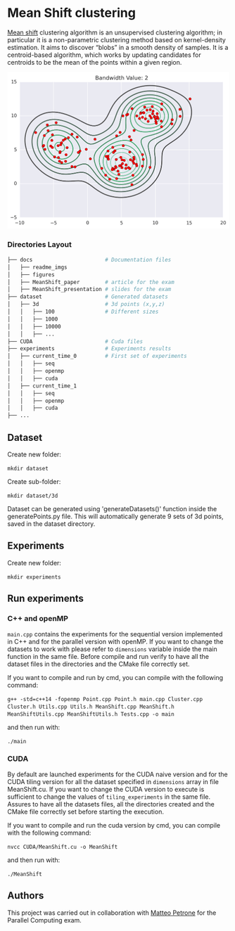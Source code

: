 # Mean Shift clustering
[Mean shift](https://en.wikipedia.org/wiki/Mean_shift) clustering algorithm is an unsupervised clustering algorithm; in particular it is a non-parametric clustering  method based on kernel-density estimation.
It aims to discover “blobs” in a smooth density of samples. It is a centroid-based algorithm, which works by updating candidates for centroids to be the mean of the points within a given region.

<p align="center">
  <img src="https://github.com/francidellungo/Mean_Shift/blob/master/docs/readme_imgs/mean-shift.gif" width="600">
</p>

### Directories Layout

```bash
├── docs                       # Documentation files
│   ├── readme_imgs
│   ├── figures
│   ├── MeanShift_paper        # article for the exam 
│   ├── MeanShift_presentation # slides for the exam 
├── dataset                    # Generated datasets
│   ├── 3d                     # 3d points (x,y,z)
│   │   ├── 100                # Different sizes
│   │   ├── 1000 
│   │   ├── 10000 
│   │   ├── ... 
├── CUDA                       # Cuda files
├── experiments                # Experiments results
│   ├── current_time_0         # First set of experiments
│   │   ├── seq        
│   │   ├── openmp        
│   │   ├── cuda     
│   ├── current_time_1 
│   │   ├── seq        
│   │   ├── openmp        
│   │   ├── cuda  
├── ...
```

## Dataset
Create new folder: 
 
 `mkdir dataset` 

Create sub-folder:
 
 `mkdir dataset/3d`

Dataset can be generated using 'generateDatasets()' function inside the generatePoints.py file. 
This will automatically generate 9 sets of 3d points, saved in the dataset directory.

## Experiments
Create new folder:

`mkdir experiments` 

## Run experiments 
### C++ and openMP
 `main.cpp` contains the experiments for the sequential version implemented in C++ and for the parallel version with openMP.
 If you want to change the datasets to work with please refer to `dimensions` variable inside the main function in the same file.
Before compile and run verify to have all the dataset files in the directories and the CMake file correctly set.

If you want to compile and run by cmd, you can compile with the following command:

`g++ -std=c++14 -fopenmp Point.cpp Point.h main.cpp Cluster.cpp Cluster.h Utils.cpp Utils.h MeanShift.cpp MeanShift.h MeanShiftUtils.cpp MeanShiftUtils.h Tests.cpp -o main` 

and then run with:

`./main`


### CUDA 
By default are launched experiments for the CUDA naive version and for the CUDA tiling version for all the dataset specified in 
`dimensions`  array in file MeanShift.cu. If you want to change the CUDA version to execute is sufficient to change the values of `tiling_experiments` in the same file.
Assures to have all the datasets files, all the directories created and the CMake file correctly set before starting the execution. 

If you want to compile and run the cuda version by cmd, you can compile with the following command:

`nvcc CUDA/MeanShift.cu -o MeanShift` 

and then run with:

`./MeanShift`

## Authors
This project was carried out in collaboration with [Matteo Petrone](https://github.com/matpetrone) for the Parallel Computing exam.
